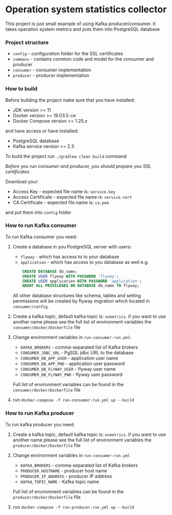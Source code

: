 # Operation system statistics collector

This project is just small example of using Kafka producer/consumer.
It takes operation system metrics and puts them into PostgreSQL database 

### Project structure
- `config` - configuration folder for the SSL certificates 
- `commons` - contains common code and model for the consumer and producer
- `consumer` - consumer implementation
- `producer` - producer implementation

### How to build
Before building the project make sure that you have installed:
- JDK version >= 11
- Docker version >= 19.03.5-ce
- Docker Compose version >= 1.25.x

and have access or have installed:
- PostgreSQL database
- Kafka service version >= 2.3

To build the project run `./gradlew clean build` command

*Before you run consumer and producer, you should prepare you SSL certificates*

Download your:
- Access Key - expected file name is: `service.key`
- Access Certificate - expected file name is: `service.cert`
- CA Certificate - expected file name is: `ca.pem`

and put them into `config` folder

### How to run Kafka consumer
To run Kafka consumer you need:

1. Create a database in you PostgreSQL server with users:
    - `flyway` - which has access to to your database
    - `application`  - which has access to you database as well
    e.g.
    
    ```sql
        CREATE DATABASE db_name;
        CREATE USER flyway WITH PASSWORD 'flyway';
        CREATE USER application WITH PASSWORD 'application';
        GRANT ALL PRIVILEGES ON DATABASE db_name TO flyway;
    ```

    All other database structures like schema, tables and setting permissions will be created by flyway migration which located in `consumer/config`.

2. Create a kafka topic, default kafka topic is: `osmetrics`.
if you want to use another name please see the full list of environment variables the `consumer/docker/Dockerfile` file

3. Change environment variables in `run-consumer-run.yml`:
    - `KAFKA_BROKERS` - comma-separated list of Kafka brokers
    - `CONSUMER_JDBC_URL` - PgSQL jdbc URL to the database
    - `CONSUMER_DB_APP_USER` - application user name
    - `CONSUMER_DB_APP_PWD` - application user password
    - `CONSUMER_DB_FLYWAY_USER` - flyway user name
    - `CONSUMER_DB_FLYWAY_PWD` - flyway user password

    Full list of environment variables can be found in the `consumer/docker/Dockerfile` file

4. run `docker-compose -f run-consumer-run.yml up --build`

### How to run Kafka producer
To run kafka producer you need:

1. Create a kafka topic, default kafka topic is: `osmetrics`. 
if you want to use another name please see the full list of environment variables the `producer/docker/Dockerfile` file

2. Change environment variables in `run-consumer-run.yml`
    - `KAFKA_BROKERS` - comma-separated list of Kafka brokers
    - `PRODUCER_HOSTNAME` - producer host name
    - `PRODUCER_IP_ADDRESS` - producer IP address
    - `KAFKA_TOPIC_NAME` - Kafka topic name

    Full list of environment variables can be found in the `producer/docker/Dockerfile` file

3. run `docker-compose -f run-producer-run.yml up --build`
